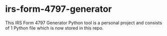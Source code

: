 # irs-form-4797-generator

This IRS Form 4797 Generator Python tool is a personal project and consists of 1 Python file which is now stored in this repo.
